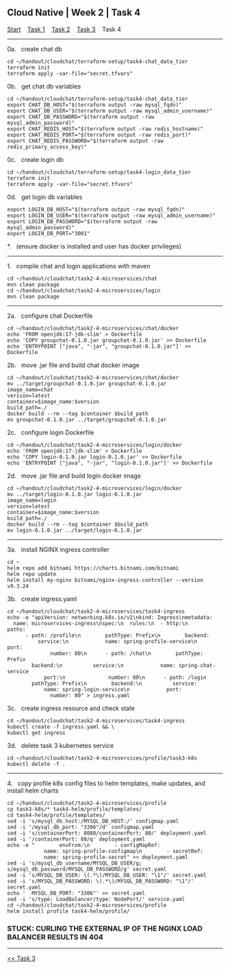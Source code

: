 ## Cloud Native | Week 2 | Task 4

[Start](https://github.com/AFC-AI2C-Cohort-04/coleman-code/blob/main/cloud_native/week_2/start.md)    [Task 1](https://github.com/AFC-AI2C-Cohort-04/coleman-code/blob/main/cloud_native/week_2/task_1.md)    [Task 2](https://github.com/AFC-AI2C-Cohort-04/coleman-code/blob/main/cloud_native/week_2/task_2.md)    [Task 3](https://github.com/AFC-AI2C-Cohort-04/coleman-code/blob/main/cloud_native/week_2/task_3.md)    Task 4

---

0a.   create chat db
```
cd ~/handout/cloudchat/terraform-setup/task4-chat_data_tier
terraform init
terraform apply -var-file="secret.tfvars"
```

0b.   get chat db variables
```
cd ~/handout/cloudchat/terraform-setup/task4-chat_data_tier
export CHAT_DB_HOST="$(terraform output -raw mysql_fqdn)"
export CHAT_DB_USER="$(terraform output -raw mysql_admin_username)"
export CHAT_DB_PASSWORD="$(terraform output -raw mysql_admin_password)"
export CHAT_REDIS_HOST="$(terraform output -raw redis_hostname)"
export CHAT_REDIS_PORT="$(terraform output -raw redis_port)"
export CHAT_REDIS_PASSWORD="$(terraform output -raw redis_primary_access_key)"
```

0c.   create login db
```
cd ~/handout/cloudchat/terraform-setup/task4-login_data_tier
terraform init
terraform apply -var-file="secret.tfvars"
```

0d.   get login db variables
```
export LOGIN_DB_HOST="$(terraform output -raw mysql_fqdn)"
export LOGIN_DB_USER="$(terraform output -raw mysql_admin_username)"
export LOGIN_DB_PASSWORD="$(terraform output -raw mysql_admin_password)"
export LOGIN_DB_PORT="3001"
```

*.   (ensure docker is installed and user has docker privileges)

---

1.   compile chat and login applications with maven
```
cd ~/handout/cloudchat/task2-4-microservices/chat
mvn clean package
cd ~/handout/cloudchat/task2-4-microservices/login
mvn clean package
```

---

2a.   configure chat Dockerfile
```
cd ~/handout/cloudchat/task2-4-microservices/chat/docker
echo 'FROM openjdk:17-jdk-slim' > Dockerfile
echo 'COPY groupchat-0.1.0.jar groupchat-0.1.0.jar' >> Dockerfile
echo 'ENTRYPOINT ["java", "-jar", "groupchat-0.1.0.jar"]' >> Dockerfile
```

2b.   move .jar file and build chat docker image
```
cd ~/handout/cloudchat/task2-4-microservices/chat/docker
mv ../target/groupchat-0.1.0.jar groupchat-0.1.0.jar
image_name=chat
version=latest
container=$image_name:$version
build_path=./
docker build --rm --tag $container $build_path
mv groupchat-0.1.0.jar ../target/groupchat-0.1.0.jar
```

2c.   configure login Dockerfile
```
cd ~/handout/cloudchat/task2-4-microservices/login/docker
echo 'FROM openjdk:17-jdk-slim' > Dockerfile
echo 'COPY login-0.1.0.jar login-0.1.0.jar' >> Dockerfile
echo 'ENTRYPOINT ["java", "-jar", "login-0.1.0.jar"]' >> Dockerfile
```

2d.   move .jar file and build login docker image
```
cd ~/handout/cloudchat/task2-4-microservices/login/docker
mv ../target/login-0.1.0.jar login-0.1.0.jar
image_name=login
version=latest
container=$image_name:$version
build_path=./
docker build --rm --tag $container $build_path
mv login-0.1.0.jar ../target/login-0.1.0.jar
```

---

3a.   install NGINX ingress controller
```
cd ~
helm repo add bitnami https://charts.bitnami.com/bitnami
helm repo update
helm install my-nginx bitnami/nginx-ingress-controller --version v9.3.24
```

3b.   create ingress.yaml
```
cd ~/handout/cloudchat/task2-4-microservices/task4-ingress
echo -e "apiVersion: networking.k8s.io/v1\nkind: Ingress\nmetadata:
  name: microservices-ingress\nspec:\n  rules:\n  - http:\n      paths:
      - path: /profile\n        pathType: Prefix\n        backend:
          service:\n            name: spring-profile-service\n            port:
              number: 80\n      - path: /chat\n        pathType: Prefix
        backend:\n          service:\n            name: spring-chat-service
            port:\n              number: 80\n      - path: /login
        pathType: Prefix\n        backend:\n          service:
            name: spring-login-service\n            port:
              number: 80" > ingress.yaml
```

3c.   create ingress resource and check state
```
cd ~/handout/cloudchat/task2-4-microservices/task4-ingress
kubectl create -f ingress.yaml && \
kubectl get ingress
```

3d.   delete task 3 kubernetes service
```
cd ~/handout/cloudchat/task2-4-microservices/profile/task3-k8s
kubectl delete -f .
```

---

4.   copy profile k8s config files to helm templates, make updates, and install helm charts
```
cd ~/handout/cloudchat/task2-4-microservices/profile
cp task3-k8s/* task4-helm/profile/templates/
cd task4-helm/profile/templates/
sed -i 's/mysql_db_host:/MYSQL_DB_HOST:/' configmap.yaml
sed -i '/mysql_db_port: "3306"/d' configmap.yaml
sed -i 's/containerPort: 8080/containerPort: 80/' deployment.yaml
sed -i '/containerPort: 80/q' deployment.yaml
echo -e "        envFrom:\n        - configMapRef:
            name: spring-profile-configmap\n        - secretRef:
            name: spring-profile-secret" >> deployment.yaml
sed -i 's/mysql_db_username/MYSQL_DB_USER/g; s/mysql_db_password/MYSQL_DB_PASSWORD/g' secret.yaml
sed -i 's/MYSQL_DB_USER: \(.*\)/MYSQL_DB_USER: "\1"/' secret.yaml
sed -i 's/MYSQL_DB_PASSWORD: \(.*\)/MYSQL_DB_PASSWORD: "\1"/' secret.yaml
echo '  MYSQL_DB_PORT: "3306"' >> secret.yaml
sed -i 's/type: LoadBalancer/type: NodePort/' service.yaml
cd ~/handout/cloudchat/task2-4-microservices/profile
helm install profile task4-helm/profile/
```

### STUCK: CURLING THE EXTERNAL IP OF THE NGINX LOAD BALANCER RESULTS IN 404

---

[<< Task 3](https://github.com/AFC-AI2C-Cohort-04/coleman-code/blob/main/cloud_native/week_2/task_3.md)
